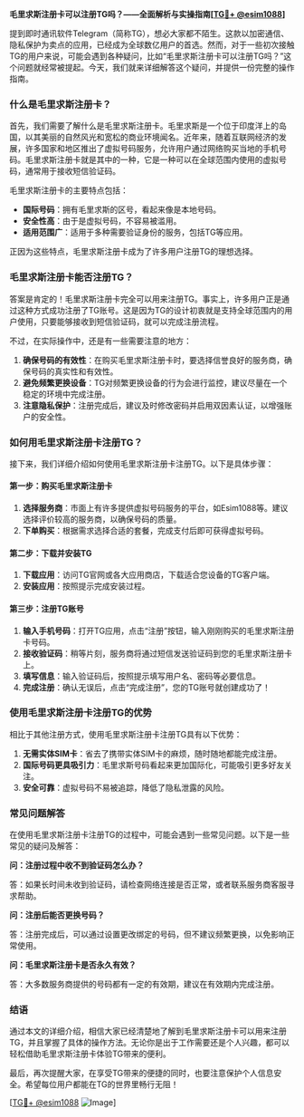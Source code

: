 **毛里求斯注册卡可以注册TG吗？——全面解析与实操指南[[TG💪+ @esim1088](https://t.me/s/esim1088)]**

提到即时通讯软件Telegram（简称TG），想必大家都不陌生。这款以加密通信、隐私保护为卖点的应用，已经成为全球数亿用户的首选。然而，对于一些初次接触TG的用户来说，可能会遇到各种疑问，比如“毛里求斯注册卡可以注册TG吗？”这个问题就经常被提起。今天，我们就来详细解答这个疑问，并提供一份完整的操作指南。

### 什么是毛里求斯注册卡？

首先，我们需要了解什么是毛里求斯注册卡。毛里求斯是一个位于印度洋上的岛国，以其美丽的自然风光和宽松的商业环境闻名。近年来，随着互联网经济的发展，许多国家和地区推出了虚拟号码服务，允许用户通过网络购买当地的手机号码。毛里求斯注册卡就是其中的一种，它是一种可以在全球范围内使用的虚拟号码，通常用于接收短信验证码。

毛里求斯注册卡的主要特点包括：

- **国际号码**：拥有毛里求斯的区号，看起来像是本地号码。
- **安全性高**：由于是虚拟号码，不容易被滥用。
- **适用范围广**：适用于多种需要验证身份的服务，包括TG等应用。

正因为这些特点，毛里求斯注册卡成为了许多用户注册TG的理想选择。

### 毛里求斯注册卡能否注册TG？

答案是肯定的！毛里求斯注册卡完全可以用来注册TG。事实上，许多用户正是通过这种方式成功注册了TG账号。这是因为TG的设计初衷就是支持全球范围内的用户使用，只要能够接收到短信验证码，就可以完成注册流程。

不过，在实际操作中，还是有一些需要注意的地方：

1. **确保号码的有效性**：在购买毛里求斯注册卡时，要选择信誉良好的服务商，确保号码的真实性和有效性。
2. **避免频繁更换设备**：TG对频繁更换设备的行为会进行监控，建议尽量在一个稳定的环境中完成注册。
3. **注意隐私保护**：注册完成后，建议及时修改密码并启用双因素认证，以增强账户的安全性。

### 如何用毛里求斯注册卡注册TG？

接下来，我们详细介绍如何使用毛里求斯注册卡注册TG。以下是具体步骤：

#### 第一步：购买毛里求斯注册卡

1. **选择服务商**：市面上有许多提供虚拟号码服务的平台，如Esim1088等。建议选择评价较高的服务商，以确保号码的质量。
2. **下单购买**：根据需求选择合适的套餐，完成支付后即可获得虚拟号码。

#### 第二步：下载并安装TG

1. **下载应用**：访问TG官网或各大应用商店，下载适合您设备的TG客户端。
2. **安装应用**：按照提示完成安装过程。

#### 第三步：注册TG账号

1. **输入手机号码**：打开TG应用，点击“注册”按钮，输入刚刚购买的毛里求斯注册卡号码。
2. **接收验证码**：稍等片刻，服务商将通过短信发送验证码到您的毛里求斯注册卡上。
3. **填写信息**：输入验证码后，按照提示填写用户名、密码等必要信息。
4. **完成注册**：确认无误后，点击“完成注册”，您的TG账号就创建成功了！

### 使用毛里求斯注册卡注册TG的优势

相比于其他注册方式，使用毛里求斯注册卡注册TG具有以下优势：

1. **无需实体SIM卡**：省去了携带实体SIM卡的麻烦，随时随地都能完成注册。
2. **国际号码更具吸引力**：毛里求斯号码看起来更加国际化，可能吸引更多好友关注。
3. **安全可靠**：虚拟号码不易被追踪，降低了隐私泄露的风险。

### 常见问题解答

在使用毛里求斯注册卡注册TG的过程中，可能会遇到一些常见问题。以下是一些常见的疑问及解答：

**问：注册过程中收不到验证码怎么办？**

答：如果长时间未收到验证码，请检查网络连接是否正常，或者联系服务商客服寻求帮助。

**问：注册后能否更换号码？**

答：注册完成后，可以通过设置更改绑定的号码，但不建议频繁更换，以免影响正常使用。

**问：毛里求斯注册卡是否永久有效？**

答：大多数服务商提供的号码都有一定的有效期，建议在有效期内完成注册。

### 结语

通过本文的详细介绍，相信大家已经清楚地了解到毛里求斯注册卡可以用来注册TG，并且掌握了具体的操作方法。无论你是出于工作需要还是个人兴趣，都可以轻松借助毛里求斯注册卡体验TG带来的便利。

最后，再次提醒大家，在享受TG带来的便捷的同时，也要注意保护个人信息安全。希望每位用户都能在TG的世界里畅行无阻！

[[TG💪+ @esim1088](https://t.me/s/esim1088) ![Image](https://i.postimg.cc/4NQfJmqS/Snipaste-2025-05-13-00-14-12.png)]
